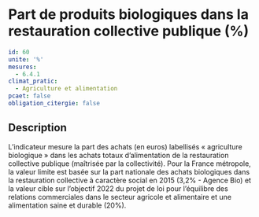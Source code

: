 # Part de produits biologiques dans la restauration collective publique (%)
```yaml
id: 60
unite: '%'
mesures:
  - 6.4.1
climat_pratic:
  - Agriculture et alimentation
pcaet: false
obligation_citergie: false
```
## Description
L’indicateur mesure la part des achats (en euros) labellisés « agriculture biologique » dans les achats totaux d’alimentation de la restauration collective publique (maîtrisée par la collectivité).  Pour la France métropole, la valeur limite est basée sur la part nationale des achats biologiques dans la restauration collective à caractère social en 2015 (3,2% - Agence Bio) et la valeur cible sur l’objectif 2022 du projet de loi pour l’équilibre des relations commerciales dans le secteur agricole et alimentaire et une alimentation saine et durable (20%).



